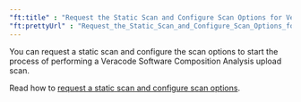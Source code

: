 ```yaml
---
"ft:title" : "Request the Static Scan and Configure Scan Options for Veracode SCA"
"ft:prettyUrl" : "Request_the_Static_Scan_and_Configure_Scan_Options_for_Veracode_SCA"
---
```


You can request a static scan and configure the scan options to start the process of performing a Veracode Software Composition Analysis upload scan.

Read how to [request a static scan and configure scan options](https://docs.veracode.com/r/Request_a_Static_Scan_and_Configure_Scan_Options).
